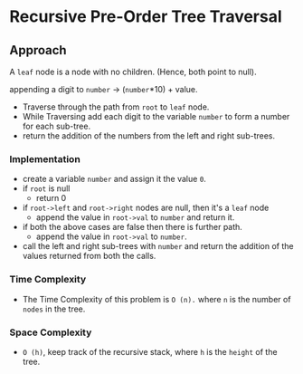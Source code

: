 # Recursive Pre-Order Tree Traversal

## Approach

A `leaf` node is a node with no children. (Hence, both point to null).

appending a digit to `number` -> (`number`*10) + value. 

- Traverse through the path from `root` to `leaf` node.
- While Traversing add each digit to the variable `number` to form a number for each sub-tree.
- return the addition of the numbers from the left and right sub-trees.

### Implementation
- create a variable `number` and assign it the value `0`.
- if `root` is null
    - return 0
- if `root->left` and `root->right` nodes are null, then it's a `leaf` node
    - append the value in `root->val` to `number` and return it.
- if both the above cases are false then there is further path. 
    - append the value in `root->val` to `number`.
- call the left and right sub-trees with `number` and return the addition of the values returned from both the calls. 

### Time Complexity 

- The Time Complexity of this problem is `O (n).` where `n` is the number of `nodes` in the tree.
### Space Complexity

- `O (h)`, keep track of the recursive stack, where `h` is the `height` of the tree.